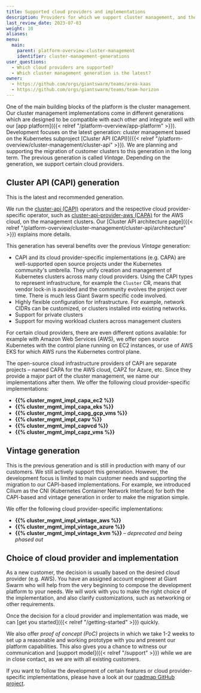 ```yaml
---
title: Supported cloud providers and implementations
description: Providers for which we support cluster management, and the different generations.
last_review_date: 2023-07-03
weight: 10
aliases:
menu:
  main:
    parent: platform-overview-cluster-management
    identifier: cluster-management-generations
user_questions:
  - Which cloud providers are supported?
  - Which cluster management generation is the latest?
owner:
  - https://github.com/orgs/giantswarm/teams/area-kaas
  - https://github.com/orgs/giantswarm/teams/team-horizon
---
```


One of the main building blocks of the platform is the cluster management. Our cluster management implementations come in different generations which are designed to be compatible with each other and integrate well with our [app platform]({{< relref "/platform-overview/app-platform" >}}). Development focuses on the latest generation: cluster management based on the Kubernetes subproject [Cluster API (CAPI)]({{< relref "/platform-overview/cluster-management/cluster-api" >}}). We are planning and supporting the migration of customer clusters to this generation in the long term. The previous generation is called _Vintage_. Depending on the generation, we support certain cloud providers.

## Cluster API (CAPI) generation

This is the latest and recommended generation.

We run the [cluster-api (CAPI)](https://github.com/kubernetes-sigs/cluster-api/) operators and the respective cloud provider-specific operator, such as [cluster-api-provider-aws (CAPA)](https://github.com/kubernetes-sigs/cluster-api-provider-aws/) for the AWS cloud, on the management clusters. Our [Cluster API architecture page]({{< relref "/platform-overview/cluster-management/cluster-api/architecture" >}}) explains more details.

This generation has several benefits over the previous _Vintage_ generation:

- CAPI and its cloud provider-specific implementations (e.g. CAPA) are well-supported open source projects under the Kubernetes community's umbrella. They unify creation and management of Kubernetes clusters across many cloud providers. Using the CAPI types to represent infrastructure, for example the `Cluster` CR, means that vendor lock-in is avoided and the community evolves the project over time. There is much less Giant Swarm specific code involved.
- Highly flexible configuration for infrastructure. For example, network CIDRs can be customized, or clusters installed into existing networks.
- Support for private clusters
- Support for moving workload clusters across management clusters

For certain cloud providers, there are even different options available: for example with Amazon Web Services (AWS), we offer open source Kubernetes with the control plane running on EC2 instances, or use of AWS EKS for which AWS runs the Kubernetes control plane.

The open-source cloud infrastructure providers of CAPI are separate projects – named CAPA for the AWS cloud, CAPZ for Azure, etc. Since they provide a major part of the cluster management, we name our implementations after them. We offer the following cloud provider-specific implementations:

- **{{% cluster_mgmt_impl_capa_ec2 %}}**
- **{{% cluster_mgmt_impl_capa_eks %}}**
- **{{% cluster_mgmt_impl_capg_gcp_vms %}}**
- **{{% cluster_mgmt_impl_capv %}}**
- **{{% cluster_mgmt_impl_capvcd %}}**
- **{{% cluster_mgmt_impl_capz_vms %}}**

## Vintage generation

This is the previous generation and is still in production with many of our customers. We still actively support this generation. However, the development focus is limited to main customer needs and supporting the migration to our CAPI-based implementations. For example, we introduced Cilium as the CNI (Kubernetes Container Network Interface) for both the CAPI-based and vintage generation in order to make the migration simple.

We offer the following cloud provider-specific implementations:

- **{{% cluster_mgmt_impl_vintage_aws %}}**
- **{{% cluster_mgmt_impl_vintage_azure %}}**
- **{{% cluster_mgmt_impl_vintage_kvm %}}** – _deprecated and being phased out_

## Choice of cloud provider and implementation

As a new customer, the decision is usually based on the desired cloud provider (e.g. AWS). You have an assigned account engineer at Giant Swarm who will help from the very beginning to compose the development platform to your needs. We will work with you to make the right choice of the implementation, and also clarify customizations, such as networking or other requirements.

Once the decision for a cloud provider and implementation was made, we can [get you started]({{< relref "/getting-started" >}}) quickly.

We also offer _proof of concept (PoC)_ projects in which we take 1-2 weeks to set up a reasonable and working prototype with you and present our platform capabilities. This also gives you a chance to witness our communication and [support model]({{< relref "/support" >}}) while we are in close contact, as we are with all existing customers.

If you want to follow the development of certain features or cloud provider-specific implementations, please have a look at our [roadmap GitHub project](https://github.com/orgs/giantswarm/projects/273/views/28).
